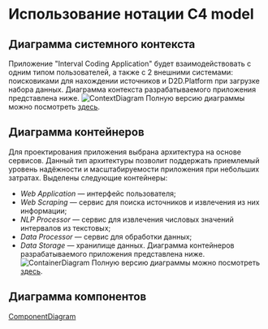 # Использование нотации C4 model
## Диаграмма системного контекста
Приложение "Interval Coding Application" будет взаимодействовать с одним типом пользователей, а также с 2 внешними системами: поисковиками для нахождении источников и D2D.Platform при загрузке набора данных. Диаграмма контекста разрабатываемого приложения представлена ниже.
![ContextDiagram](ContextDiagram)
Полную версию диаграммы можно посмотреть [здесь](https://s.icepanel.io/BOv5YUhxdc33g6/gNqM).
## Диаграмма контейнеров
Для проектирования приложения выбрана архитектура на основе сервисов. Данный тип архитектуры позволит поддержать приемлемый уровень надёжности и масштабируемости приложения при небольших затратах.
Выделены следующие контейнеры:
  * *Web Application* — интерфейс пользователя;
  * *Web Scraping* — сервис для поиска источников и извлечения из них информации;
  * *NLP Processor* — сервис для извлечения числовых значений интервалов из текстовых;
  * *Data Processor* — сервис для обработки данных;
  * *Data Storage* — хранилище данных.
Диаграмма контейнеров разрабатываемого приложения представлена ниже.
![ContainerDiagram](ContainerDiagram.svg)
Полную версию диаграммы можно посмотреть [здесь](https://s.icepanel.io/BOv5YUhxdc33g6/9P0P).
## Диаграмма компонентов
[ComponentDiagram](example.com)
